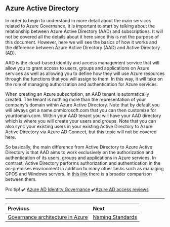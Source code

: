 ## Azure Active Directory

In order to begin to understand in more detail about the main services related to Azure Governance, it is important to start by talking about the relationship between Azure Active Directory (AAD) and subscriptions. It will not be covered all the details about it here since this is not the purpose of this document. However, here we will see the basics of how it works and the difference between Azure Active Directory (AAD) and Active Directory (AD).

AAD is the cloud-based identity and access management service that will allow you to grant access to users, groups and applications on Azure services as well as allowing you to define how they will use Azure resources through the functions that you will assign to them. In this way, it will take on the role of managing authorization and authentication for Azure services.

When creating an Azure subscription, an AAD tenant is automatically created. The tenant is nothing more than the representation of your company's domain within Azure Active Directory. Note that by default you will always get a name.onmicrosoft.com that you can then customize for yourdomain.com.
Within your AAD tenant you will have your AAD directory which is where you will create your users and groups. Note that you can also sync your existing users in your existing Active Directory to Azure Active Directory via Azure AD Connect, but this topic will not be covered here.

So basically, the main difference from Active Directory to Azure Active Directory is that AAD aims to work exclusively on the authorization and authentication of its users, groups and applications in Azure services. In contrast, Active Directory performs authorization and authentication in the on-premises environment in addition to many other tasks such as managing GPOS and Windows servers. In [this link](https://docs.microsoft.com/en-us/azure/active-directory/fundamentals/active-directory-compare-azure-ad-to-ad) there is a broader comparison between them.

Pro tip!
✔️ [Azure AD Identity Governance](https://docs.microsoft.com/en-us/azure/active-directory/governance/identity-governance-overview)
✔️[Azure AD access reviews](https://docs.microsoft.com/en-us/azure/active-directory/governance/access-reviews-overview)

---

Previous| Next | 
:----- |:-----
[Governance architecture in Azure](/guide/aad.md)| [Naming Standards](/guide/naming.md)
